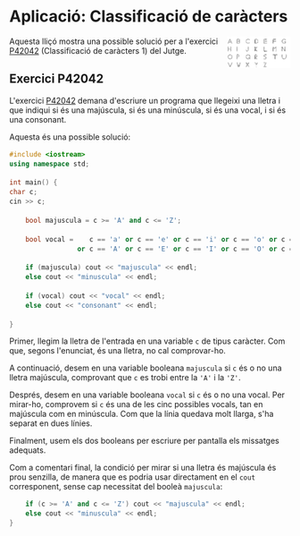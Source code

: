 # Aplicació: Classificació de caràcters

<img src='././classificacio-caracters.png' style='height: 4em; float: right; margin: 0 0 1em 1em;'/>

Aquesta lliçó mostra una possible solució per a l'exercici
[P42042](https://jutge.org/problems/P42042) (Classificació de caràcters 1) del
Jutge.

## Exercici P42042

L'exercici [P42042](https://jutge.org/problems/P42042)
demana d'escriure un programa que llegeixi una lletra i que indiqui si és
una majúscula, si és una minúscula, si és una vocal, i si és una consonant.

Aquesta és una possible solució:

```c++
#include <iostream>
using namespace std;

int main() {
char c;
cin >> c;

    bool majuscula = c >= 'A' and c <= 'Z';

    bool vocal =    c == 'a' or c == 'e' or c == 'i' or c == 'o' or c == 'u'
                 or c == 'A' or c == 'E' or c == 'I' or c == 'O' or c == 'U';

    if (majuscula) cout << "majuscula" << endl;
    else cout << "minuscula" << endl;

    if (vocal) cout << "vocal" << endl;
    else cout << "consonant" << endl;

}

```

Primer, llegim la lletra de l'entrada en una variable `c` de tipus caràcter.
Com que, segons l'enunciat, és una lletra, no cal comprovar-ho.

A continuació, desem en una variable booleana `majuscula`
si `c` és o no una lletra majúscula,
comprovant que `c` es trobi entre la `'A'` i la `'Z'`.

Després, desem en una variable booleana `vocal` si `c` és o no una vocal.
Per mirar-ho, comprovem si `c` és una de les cinc
possibles vocals, tan en majúscula com en minúscula.
Com que la línia quedava molt llarga, s'ha separat en dues línies.

Finalment, usem els dos booleans per escriure per pantalla els missatges adequats.

Com a comentari final,
la condició per mirar si una lletra és majúscula és prou senzilla,
de manera que es podria usar directament en el `cout` corresponent,
sense cap necessitat del booleà `majuscula`:

```c++
    if (c >= 'A' and c <= 'Z') cout << "majuscula" << endl;
    else cout << "minuscula" << endl;
}
```

<Autors autors="jpetit"/>
